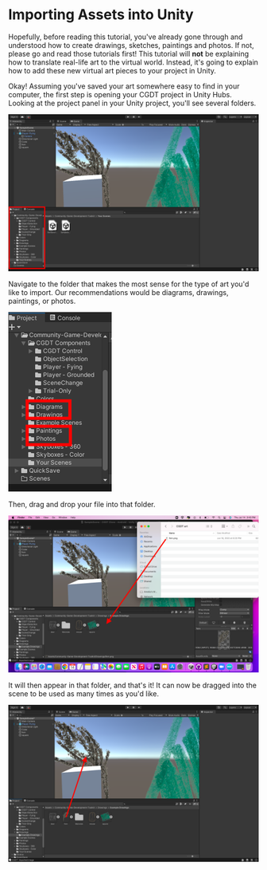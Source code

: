 # Importing Assets into Unity

Hopefully, before reading this tutorial, you've already gone through and understood how to create drawings, sketches, paintings and photos. If not, please go and read those tutorials first! This tutorial will **not** be explaining how to translate real-life art to the virtual world. Instead, it's going to explain how to add these new virtual art pieces to your project in Unity. 

Okay! Assuming you've saved your art somewhere easy to find in your computer, the first step is opening your CGDT project in Unity Hubs. Looking at the project panel in your Unity project, you'll see several folders. 

![import assets](images/ImportAssets1.png)

Navigate to the folder that makes the most sense for the type of art you'd like to import. Our recommendations would be diagrams, drawings, paintings, or photos. 

![import assets](images/ImportAssets2.png)

Then, drag and drop your file into that folder.

![import assets](images/ImportAssets3.png)

It will then appear in that folder, and that's it! It can now be dragged into the scene to be used as many times as you'd like.

![import assets](images/ImportAssets4.png)

